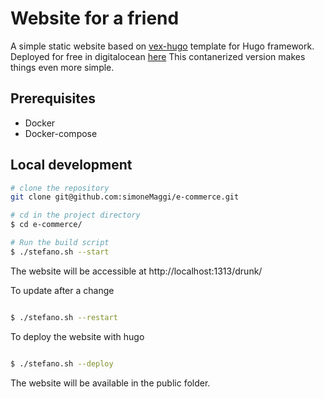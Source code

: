 # Website for a friend

A simple static website based on [vex-hugo]( https://github.com/themefisher/vex-hugo ) template for Hugo framework. Deployed for free in digitalocean [here]( https://steven-drunk-ah69z.ondigitalocean.app/ )
This contanerized version makes things even more simple.



## Prerequisites

- Docker
- Docker-compose

## Local development


```bash
# clone the repository
git clone git@github.com:simoneMaggi/e-commerce.git

# cd in the project directory
$ cd e-commerce/

# Run the build script
$ ./stefano.sh --start

```
The website will be accessible at http://localhost:1313/drunk/


To update after a change 

```bash

$ ./stefano.sh --restart

```

To deploy the website with hugo

```bash

$ ./stefano.sh --deploy

```
The website will be available in the public folder.
